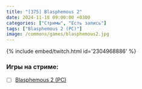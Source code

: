 ```yaml
---
title: "[375] Blasphemous 2"
date: 2024-11-18 09:00:00 +0300
categories: ["Стримы", "Есть запись"]
tags: ["Blasphemous 2 (PC)"]
image: /commons/games/blasphemous2.jpg
---
```


{% include embed/twitch.html id='2304968886' %}

### Игры на стриме:
+ [ ] [Blasphemous 2 (PC)](/tags/blasphemous-2-pc)
